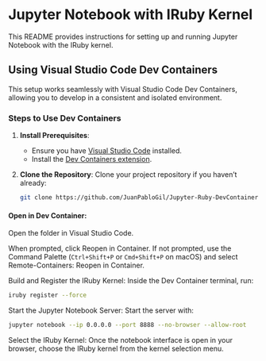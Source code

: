 # Jupyter Notebook with IRuby Kernel

This README provides instructions for setting up and running Jupyter Notebook with the IRuby kernel.

## Using Visual Studio Code Dev Containers

This setup works seamlessly with Visual Studio Code Dev Containers, allowing you to develop in a consistent and isolated environment.

### Steps to Use Dev Containers

1. **Install Prerequisites**:
   - Ensure you have [Visual Studio Code](https://code.visualstudio.com/) installed.
   - Install the [Dev Containers extension](https://marketplace.visualstudio.com/items?itemName=ms-vscode-remote.remote-containers).

2. **Clone the Repository**:
   Clone your project repository if you haven’t already:

   ```bash
   git clone https://github.com/JuanPabloGil/Jupyter-Ruby-DevContainer.git
   ```


#### Open in Dev Container:

Open the folder in Visual Studio Code.

When prompted, click Reopen in Container. If not prompted, use the Command Palette (`Ctrl+Shift+P` or `Cmd+Shift+P` on macOS) and select Remote-Containers: Reopen in Container.

Build and Register the IRuby Kernel: Inside the Dev Container terminal, run:
```bash
iruby register --force
```

Start the Jupyter Notebook Server: Start the server with:
```bash
jupyter notebook --ip 0.0.0.0 --port 8888 --no-browser --allow-root
```

Select the IRuby Kernel: Once the notebook interface is open in your browser, choose the IRuby kernel from the kernel selection menu.
